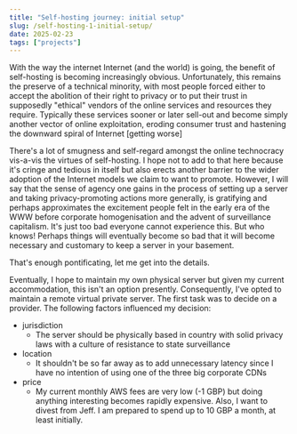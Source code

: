 ```yaml
---
title: "Self-hosting journey: initial setup"
slug: /self-hosting-1-initial-setup/
date: 2025-02-23
tags: ["projects"]
---
```


With the way the internet Internet (and the world) is going, the benefit of
self-hosting is becoming increasingly obvious. Unfortunately, this remains the
preserve of a technical minority, with most people forced either to accept the
abolition of their right to privacy or to put their trust in supposedly
"ethical" vendors of the online services and resources they require. Typically
these services sooner or later sell-out and become simply another vector of
online exploitation, eroding consumer trust and hastening the downward spiral of
Internet [getting worse]

There's a lot of smugness and self-regard amongst the online technocracy
vis-a-vis the virtues of self-hosting. I hope not to add to that here because
it's cringe and tedious in itself but also erects another barrier to the wider
adoption of the Internet models we claim to want to promote. However, I will say
that the sense of agency one gains in the process of setting up a server and
taking privacy-promoting actions more generally, is gratifying and perhaps
approximates the excitement people felt in the early era of the WWW before
corporate homogenisation and the advent of surveillance capitalism. It's just
too bad everyone cannot experience this. But who knows! Perhaps things will
eventually become so bad that it will become necessary and customary to keep a
server in your basement.

That's enough pontificating, let me get into the details.

Eventually, I hope to maintain my own physical server but given my current
accommodation, this isn't an option presently. Consequently, I've opted to
maintain a remote virtual private server. The first task was to decide on a
provider. The following factors influenced my decision:

- jurisdiction
  - The server should be physically based in country with solid privacy laws
    with a culture of resistance to state surveillance
- location
  - It shouldn't be so far away as to add unnecessary latency since I have no
    intention of using one of the three big corporate CDNs
- price
  - My current monthly AWS fees are very low (-1 GBP) but doing anything
    interesting becomes rapidly expensive. Also, I want to divest from Jeff. I
    am prepared to spend up to 10 GBP a month, at least initially.

